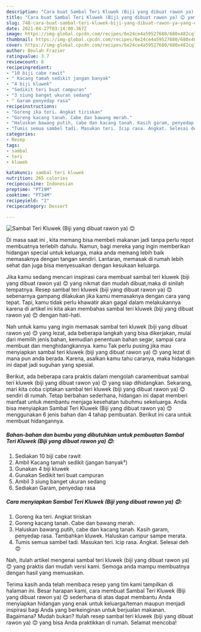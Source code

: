 ```yaml
---
description: "Cara buat Sambal Teri Kluwek (Biji yang dibuat rawon ya) 😊 yang enak Untuk Jualan"
title: "Cara buat Sambal Teri Kluwek (Biji yang dibuat rawon ya) 😊 yang enak Untuk Jualan"
slug: 748-cara-buat-sambal-teri-kluwek-biji-yang-dibuat-rawon-ya-yang-enak-untuk-jualan
date: 2021-04-27T03:14:00.367Z
image: https://img-global.cpcdn.com/recipes/6e24ce4a59527680/680x482cq70/sambal-teri-kluwek-biji-yang-dibuat-rawon-ya-😊-foto-resep-utama.jpg
thumbnail: https://img-global.cpcdn.com/recipes/6e24ce4a59527680/680x482cq70/sambal-teri-kluwek-biji-yang-dibuat-rawon-ya-😊-foto-resep-utama.jpg
cover: https://img-global.cpcdn.com/recipes/6e24ce4a59527680/680x482cq70/sambal-teri-kluwek-biji-yang-dibuat-rawon-ya-😊-foto-resep-utama.jpg
author: Beulah Frazier
ratingvalue: 3.7
reviewcount: 8
recipeingredient:
- "10 biji cabe rawit"
- " Kacang tamah sedikit jangan banyak"
- "4 biji kluwek"
- "Sedikit teri buat campuran"
- "3 siung banget ukuran sedang"
- " Garam penyedap rasa"
recipeinstructions:
- "Goreng ika teri. Angkat tiriskan"
- "Goreng kacang tanah. Cabe dan bawang merah."
- "Haluskan bawang putih, cabe dan kacang tanah. Kasih garam, penyedap rasa. Tambahkan kluwek. Haluskan campur sampe merata."
- "Tumis semua sambel tadi. Masukan teri. Icip rasa. Angkat. Selesai deh 😍"
categories:
- Resep
tags:
- sambal
- teri
- kluwek

katakunci: sambal teri kluwek 
nutrition: 265 calories
recipecuisine: Indonesian
preptime: "PT19M"
cooktime: "PT34M"
recipeyield: "2"
recipecategory: Dessert

---
```



![Sambal Teri Kluwek (Biji yang dibuat rawon ya) 😊](https://img-global.cpcdn.com/recipes/6e24ce4a59527680/680x482cq70/sambal-teri-kluwek-biji-yang-dibuat-rawon-ya-😊-foto-resep-utama.jpg)

Di masa  saat ini , kita memang bisa membeli makanan jadi tanpa perlu repot membuatnya terlebih dahulu. Namun, bagi mereka yang ingin memberikan hidangan special untuk keluarga, maka anda memang lebih baik memasaknya dengan tangan sendiri. Lantaran, memasak di rumah lebih sehat dan juga bisa menyesuaikan dengan kesukaan keluarga.

Jika kamu sedang mencari inspirasi cara membuat sambal teri kluwek (biji yang dibuat rawon ya) 😊 yang nikmat dan mudah dibuat,maka di sinilah tempatnya. Resep sambal teri kluwek (biji yang dibuat rawon ya) 😊  sebenarnya gampang dilakukan jika kamu memasaknya dengan cara yang tepat. Tapi, kamu tidak perlu khawatir akan gagal dalam melakukannya 
karena di artikel ini kita akan membahas sambal teri kluwek (biji yang dibuat rawon ya) 😊 dengan hati-hati.  



Nah untuk kamu yang ingin memasak sambal teri kluwek (biji yang dibuat rawon ya) 😊 yang lezat, ada beberapa langkah yang bisa dikerjakan, mulai dari memilih jenis bahan, kemudian penentuan bahan segar, sampai cara membuat dan menghidangkannya. kamu Tak perlu pusing jika mau menyiapkan sambal teri kluwek (biji yang dibuat rawon ya) 😊 yang lezat di mana pun anda berada. Karena, asalkan kamu  tahu caranya, maka hidangan ini dapat jadi suguhan yang spesial.

Berikut, ada beberapa cara praktis  dalam mengolah caramembuat sambal teri kluwek (biji yang dibuat rawon ya) 😊 yang siap dihidangkan. Sekarang, mari kita coba ciptakan sambal teri kluwek (biji yang dibuat rawon ya) 😊 sendiri di rumah. Tetap berbahan sederhana, hidangan ini dapat memberi manfaat untuk membantu menjaga kesehatan tubuhmu sekeluarga. Anda bisa menyiapkan Sambal Teri Kluwek (Biji yang dibuat rawon ya) 😊 menggunakan 6 jenis bahan dan 4 tahap pembuatan. Berikut ini cara untuk membuat hidangannya.

<!--inarticleads1-->

##### Bahan-bahan dan bumbu yang dibutuhkan untuk pembuatan Sambal Teri Kluwek (Biji yang dibuat rawon ya) 😊:

1. Sediakan 10 biji cabe rawit
1. Ambil  Kacang tamah sedikit (jangan banyak²)
1. Gunakan 4 biji kluwek
1. Gunakan Sedikit teri buat campuran
1. Ambil 3 siung banget ukuran sedang
1. Sediakan  Garam, penyedap rasa




<!--inarticleads2-->

##### Cara menyiapkan Sambal Teri Kluwek (Biji yang dibuat rawon ya) 😊:

1. Goreng ika teri. Angkat tiriskan
1. Goreng kacang tanah. Cabe dan bawang merah.
1. Haluskan bawang putih, cabe dan kacang tanah. Kasih garam, penyedap rasa. Tambahkan kluwek. Haluskan campur sampe merata.
1. Tumis semua sambel tadi. Masukan teri. Icip rasa. Angkat. Selesai deh 😍




Nah, itulah artikel mengenai  sambal teri kluwek (biji yang dibuat rawon ya) 😊  yang praktis dan mudah versi kami. Semoga anda mampu membuatnya dengan hasil yang memuaskan. 

Terima kasih anda telah membaca resep yang tim kami tampilkan di halaman ini. Besar harapan kami, cara membuat  Sambal Teri Kluwek (Biji yang dibuat rawon ya) 😊 sederhana di atas dapat membantu Anda menyiapkan hidangan yang enak untuk keluarga/teman maupun menjadi inspirasi bagi Anda yang berkeinginan untuk berjualan makanan. Bagaimana? Mudah bukan? Itulah resep sambal teri kluwek (biji yang dibuat rawon ya) 😊 yang bisa Anda praktikkan di rumah. Selamat mencoba!

